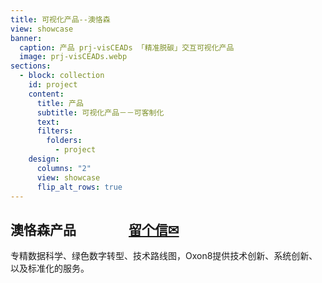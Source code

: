```yaml
---
title: 可视化产品--澳恪森
view: showcase
banner:
  caption: 产品 prj-visCEADs 「精准脱碳」交互可视化产品
  image: prj-visCEADs.webp
sections:
  - block: collection
    id: project
    content:
      title: 产品
      subtitle: 可视化产品－－可客制化
      text: 
      filters:
        folders:
          - project
    design:
      columns: "2"
      view: showcase
      flip_alt_rows: true
---
```

<style>
.universal-wrapper > h1 {
  display:none;
}
</style>

<div class="card p-2 text-dark bg-light bg-opacity-75 border rounded rounded-6 border-success" >
<div class="card-header p-0 border-success">        

<h2 class="text-dark"> 澳恪森产品　　　　<a class="btn btn-outline-primary btn-lg col-3 mx-auto" href="mailto:oxon8com@outlook.com">留个信✉</a></h2>

</div>

<div class="card-body text-success  border-success">

专精<i class="ai ai-pubpeer ai-3x fa-shake"></i>数据科学、<i class="fa fa-recycle ai-2x fa-spin"></i>绿色数字转型、<i class="ai ai-ieee ai-2x fa-flip"></i>技术路线图，Oxon8提供<i class="fas fa-cog ai-2x fa-spin"></i>技术创新、<i class="fas fa-lightbulb ai-2x fa-beat-fade"></i>系统创新、以及<i class="fa-solid fa-code ai-2x fa-shake"></i>标准化的服务。

</div>

</div>
